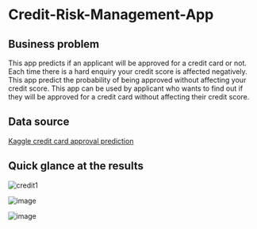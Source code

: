 # Credit-Risk-Management-App

## Business problem
This app predicts if an applicant will be approved for a credit card or not. Each time there is a hard enquiry your credit score is affected negatively. This app predict the probability of being approved without affecting your credit score. This app can be used by applicant who wants to find out if they will be approved for a credit card without affecting their credit score.

## Data source
[Kaggle credit card approval prediction](https://www.kaggle.com/datasets/rikdifos/credit-card-approval-prediction)

## Quick glance at the results

![credit1](https://github.com/user-attachments/assets/d1c59fdc-055f-47c1-aeea-e5962266f053)

![image](https://github.com/user-attachments/assets/a403aad6-4e3a-4ff5-9953-ea36bf5f8cb8)

![image](https://github.com/user-attachments/assets/b3e0b6bd-3a97-4156-9731-004875661cb7)
